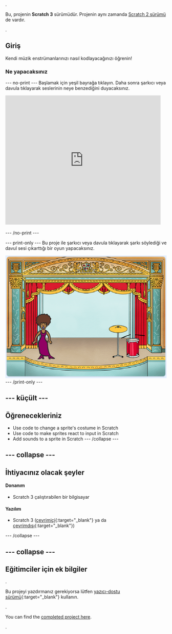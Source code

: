 .

Bu, projenin **Scratch 3** sürümüdür. Projenin aynı zamanda [Scratch 2 sürümü](https://projects.raspberrypi.org/en/projects/rock-band-scratch2) de vardır.

.

## Giriş

Kendi müzik enstrümanlarınızı nasıl kodlayacağınızı öğrenin!

### Ne yapacaksınız

\--- no-print \--- Başlamak için yeşil bayrağa tıklayın. Daha sonra şarkıcı veya davula tıklayarak seslerinin neye benzediğini duyacaksınız.

<div class="scratch-preview">
  <iframe allowtransparency="true" width="485" height="402" src="https://scratch.mit.edu/projects/embed/276872220/?autostart=false" frameborder="0" scrolling="no"></iframe>
</div>

\--- /no-print \---

\--- print-only \--- Bu proje ile şarkıcı veya davula tıklayarak şarkı söylediği ve davul sesi çıkarttığı bir oyun yapacaksınız.

![oyun ekran alıntısı](images/demo.png) \--- /print-only \---

## \--- küçült \---

## Öğrenecekleriniz

+ Use code to change a sprite's costume in Scratch
+ Use code to make sprites react to input in Scratch
+ Add sounds to a sprite in Scratch \--- /collapse \---

## \--- collapse \---

## İhtiyacınız olacak şeyler

#### Donanım

+ Scratch 3 çalıştırabilen bir bilgisayar

#### Yazılım

+ Scratch 3 ([çevrimiçi](http://rpf.io/scratchon){:target="_blank"} ya da [çevrimdışı](http://rpf.io/scratchoff){:target="_blank"})

\--- /collapse \---

## \--- collapse \---

## Eğitimciler için ek bilgiler

.

Bu projeyi yazdırmanız gerekiyorsa lütfen [yazıcı-dostu sürümü](https://projects.raspberrypi.org/en/projects/rock-band/print){:target="_blank"} kullanın.

.

You can find the [completed project here](http://rpf.io/p/en/rock-band-get).

.